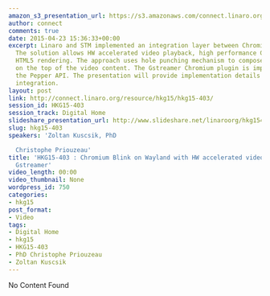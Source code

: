 ```yaml
---
amazon_s3_presentation_url: https://s3.amazonaws.com/connect.linaro.org/hkg15/Videos/02-12-Thursday/HKG15-403.pdf
author: connect
comments: true
date: 2015-04-23 15:36:33+00:00
excerpt: Linaro and STM implemented an integration layer between Chromium and Wayland/Gstreamer.
  The solution allows HW accelerated video playback, high performance GPU accelerated
  HTML5 rendering. The approach uses hole punching mechanism to compose the UI layer
  on the top of the video content. The Gstreamer Chromium plugin is implemented trough
  the Pepper API. The presentation will provide implementation details on the Wayland/Chromium/Gstreamer
  integration.
layout: post
link: http://connect.linaro.org/resource/hkg15/hkg15-403/
session_id: HKG15-403
session_track: Digital Home
slideshare_presentation_url: http://www.slideshare.net/linaroorg/hkg15403-chromium-blink-on-wayland-with-hw-accelerated-video-playback-using-gstreamer
slug: hkg15-403
speakers: 'Zoltan Kuscsik, PhD

  Christophe Priouzeau'
title: 'HKG15-403 : Chromium Blink on Wayland with HW accelerated video playback using
  Gstreamer'
video_length: 00:00
video_thumbnail: None
wordpress_id: 750
categories:
- hkg15
post_format:
- Video
tags:
- Digital Home
- hkg15
- HKG15-403
- PhD Christophe Priouzeau
- Zoltan Kuscsik
---
```


No Content Found
